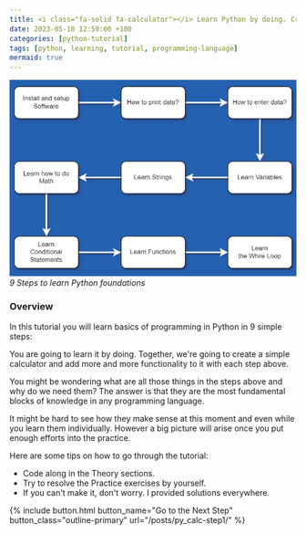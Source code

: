 ```yaml
--- 
title: <i class="fa-solid fa-calculator"></i> Learn Python by doing. Create simple calculator 
date: 2023-05-10 12:59:00 +100
categories: [python-tutorial]
tags: [python, learning, tutorial, programming-language]
mermaid: true
---
```

![9 Steps to learn Python foundations](/assets/img/Learn_to_Code_in_Just_30_Minutes/overview-1.png)
_9 Steps to learn Python foundations_

### Overview

In this tutorial you will learn basics of programming in Python in 9 simple steps:

You are going to learn it by doing. Together, we're going to create a simple calculator and add more and more functionality to it with each step above. 

You might be wondering what are all those things in the steps above and why do we need them? The answer is that they are the most fundamental blocks of knowledge in any programming language. 

It might be hard to see how they make sense at this moment and even while you learn them individually. However a big picture will arise once you put enough efforts into the practice. 

Here are some tips on how to go through the tutorial:
- Code along in the Theory sections.
- Try to resolve the Practice exercises by yourself. 
- If you can't make it, don't worry. I provided solutions everywhere.

 {% include button.html button_name="Go to the Next Step" button_class="outline-primary" url="/posts/py_calc-step1/" %}
